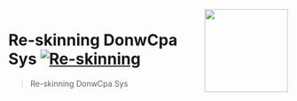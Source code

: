 <img width="150px" src="https://www.re-skinning.com/img/logo.png" align="right" />

# Re-skinning DonwCpa Sys [![Re-skinning](https://cdn.rawgit.com/sindresorhus/awesome/d7305f38d29fed78fa85652e3a63e154dd8e8829/media/badge.svg)](https://re-skinning.com)
> Re-skinning DonwCpa Sys 

